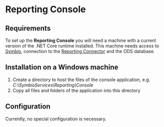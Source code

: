 # Reporting Console 

## Requirements

To set up the **Reporting Console** you will need a machine with a current version of the .NET Core runtime installed. This machine needs access to [Symbio](config-symbio.md), connection to the [Reporting Connector](reporting-connector.md) and the ODS database.

## Installation on a Windows machine

1. Create a directory to host the files of the console application, e.g. _C:\SymbioServices\Reporting\Console_
2. Copy all files and folders of the application into this directory

## Configuration

Currently, no special configuration is necessary.